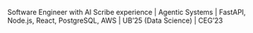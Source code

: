Software Engineer with AI Scribe experience | Agentic Systems | FastAPI, Node.js, React, PostgreSQL, AWS | UB’25 (Data Science) | CEG’23
